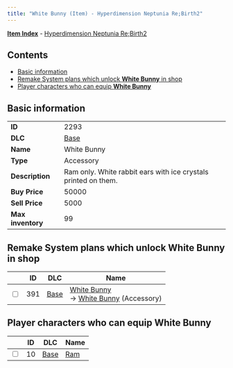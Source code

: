 ```yaml
---
title: "White Bunny (Item) - Hyperdimension Neptunia Re;Birth2"
---
```


[**Item Index**](/neptunia/rb2/item/index.html) - [Hyperdimension Neptunia Re;Birth2](/neptunia/rb2)

## Contents

- [Basic information](#basic-information)
- [Remake System plans which unlock **White Bunny** in shop](#remake-system-plans-which-unlock-white-bunny-in-shop)
- [Player characters who can equip **White Bunny**](#player-characters-who-can-equip-white-bunny)

## Basic information

|   |   |
| -- | -- |
| **ID** | 2293 |
| **DLC** | [Base](/neptunia/rb2/dlc/0-base.html) |
| **Name** | White Bunny |
| **Type** | Accessory |
| **Description** | Ram only. White rabbit ears with ice crystals printed on them. |
| **Buy Price** | 50000 |
| **Sell Price** | 5000 |
| **Max inventory** | 99 |

## Remake System plans which unlock **White Bunny** in shop

|    | ID | DLC | Name |
| -- | -- | --- | ---- |
| <input type="checkbox" id="rb2-remake-0-391" class="trackbox" /> | 391 | [Base](/neptunia/rb2/dlc/0-base.html) | [White Bunny](/neptunia/rb2/remake/0-391-white-bunny.html)<br />→ [White Bunny](/neptunia/rb2/item/0-2293-white-bunny.html) (Accessory) |

## Player characters who can equip **White Bunny**

|    | ID | DLC | Name |
| -- | -- | --- | ---- |
| <input type="checkbox" id="rb2-player-0-10" class="trackbox" /> | 10 | [Base](/neptunia/rb2/dlc/0-base.html) | [Ram](/neptunia/rb2/player/0-10-ram.html) |